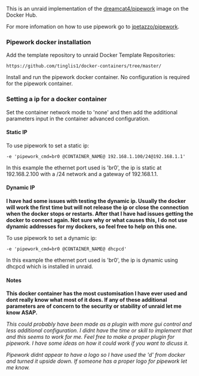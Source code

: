 This is an unraid implementation of the [dreamcat4/pipework](https://hub.docker.com/r/dreamcat4/pipework/) image on the Docker Hub.

For more infomation on how to use pipework go to [jpetazzo/pipework](https://github.com/jpetazzo/pipework).

### Pipework docker installation

Add the template repository to unraid Docker Template Repositories:

	https://github.com/tinglis1/docker-containers/tree/master/

Install and run the pipework docker container. No configuration is required for the pipework container.


### Setting a ip for a docker container

Set the container network mode to 'none' and then add the additional parameters input in the container advanced configuration.


#### Static IP
To use pipework to set a  static ip:

	-e 'pipework_cmd=br0 @CONTAINER_NAME@ 192.168.1.100/24@192.168.1.1'
	
In this example the ethernet port used is 'br0', the ip is static at 192.168.2.100 with a /24 network and a gateway of 192.168.1.1.

#### Dynamic IP

**I have had some issues with testing the dynamic ip. Usually the docker will work the first time but will not release the ip or close the connection when the docker stops or restarts. After that I have had issues getting the docker to connect again. Not sure why or what causes this, I do not use dynamic addresses for my dockers, so feel free to help on this one.**

To use pipework to set a  dynamic ip:

	-e 'pipework_cmd=br0 @CONTAINER_NAME@ dhcpcd'
	
In this example the ethernet port used is 'br0', the ip is dynamic using dhcpcd which is installed in unraid.


#### Notes

**This docker container has the most customisation I have ever used and dont really know what most of it does. If any of these additional parameters are of concern to the security or stability of unraid let me know ASAP.**

*This could probably have been made as a plugin with more gui control and less additional configuration. I didnt have the time or skill to implement that and this seems to work for me. Feel free to make a proper plugin for pipework. I have some ideas on how it could work if you want to dicuss it.*

*Pipework didnt appear to have a logo so I have used the 'd' from docker and turned it upside down. If someone has a proper logo for pipework let me know.*